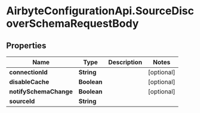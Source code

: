 # AirbyteConfigurationApi.SourceDiscoverSchemaRequestBody

## Properties

Name | Type | Description | Notes
------------ | ------------- | ------------- | -------------
**connectionId** | **String** |  | [optional] 
**disableCache** | **Boolean** |  | [optional] 
**notifySchemaChange** | **Boolean** |  | [optional] 
**sourceId** | **String** |  | 


